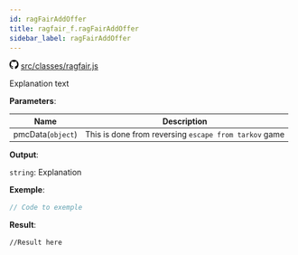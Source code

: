 ```yaml
---
id: ragFairAddOffer
title: ragfair_f.ragFairAddOffer
sidebar_label: ragFairAddOffer
---
```

![](/img/github.png) [src/classes/ragfair.js](https://github.com/TrustedSourceLeaks/LeakedServer/blob/master/src/classes/ragfair.js#L393)

Explanation text

**Parameters**:

Name  |   Description 
----------- |   -----------
pmcData(`object`)  |   This is done from reversing `escape from tarkov` game


**Output**:

`string`: Explanation


**Exemple**:
```js
// Code to exemple
```

**Result**:
```
//Result here
```